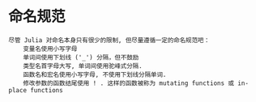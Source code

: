 # 命名规范
    尽管 Julia 对命名本身只有很少的限制, 但尽量遵循一定的命名规范吧：
        变量名使用小写字母
        单词间使用下划线 ('_') 分隔，但不鼓励
        类型名首字母大写, 单词间使用驼峰式分隔.
        函数名和宏名使用小写字母, 不使用下划线分隔单词.
        修改参数的函数结尾使用 ! . 这样的函数被称为 mutating functions 或 in-place functions
